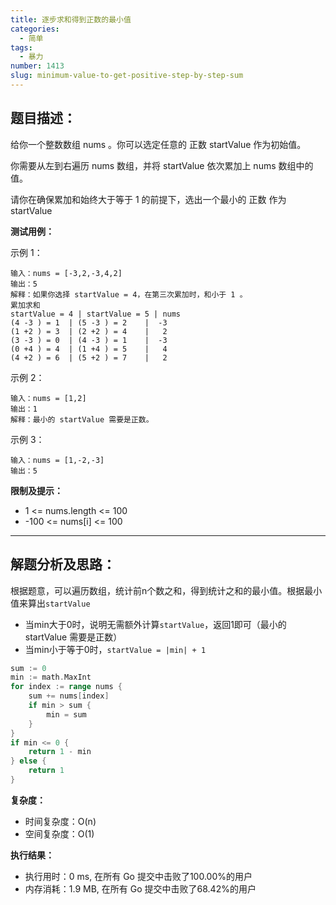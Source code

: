 ```yaml
---
title: 逐步求和得到正数的最小值
categories:
  - 简单
tags:
  - 暴力
number: 1413
slug: minimum-value-to-get-positive-step-by-step-sum
---
```



## 题目描述：

给你一个整数数组 nums 。你可以选定任意的 正数 startValue 作为初始值。

你需要从左到右遍历 nums 数组，并将 startValue 依次累加上 nums 数组中的值。

请你在确保累加和始终大于等于 1 的前提下，选出一个最小的 正数 作为 startValue

**测试用例：**

示例 1：
```
输入：nums = [-3,2,-3,4,2]
输出：5
解释：如果你选择 startValue = 4，在第三次累加时，和小于 1 。
累加求和
startValue = 4 | startValue = 5 | nums
(4 -3 ) = 1  | (5 -3 ) = 2    |  -3
(1 +2 ) = 3  | (2 +2 ) = 4    |   2
(3 -3 ) = 0  | (4 -3 ) = 1    |  -3
(0 +4 ) = 4  | (1 +4 ) = 5    |   4
(4 +2 ) = 6  | (5 +2 ) = 7    |   2
```

示例 2：
```
输入：nums = [1,2]
输出：1
解释：最小的 startValue 需要是正数。
```


示例 3：
```
输入：nums = [1,-2,-3]
输出：5
```

**限制及提示：**
- 1 <= nums.length <= 100
- -100 <= nums[i] <= 100


---
## 解题分析及思路：

根据题意，可以遍历数组，统计前n个数之和，得到统计之和的最小值。根据最小值来算出`startValue`

- 当min大于0时，说明无需额外计算`startValue`，返回1即可（最小的 startValue 需要是正数）
- 当min小于等于0时，`startValue = |min| + 1` 

```go
sum := 0
min := math.MaxInt
for index := range nums {
    sum += nums[index]
    if min > sum {
        min = sum
    }
}
if min <= 0 {
    return 1 - min
} else {
    return 1
}
```

**复杂度：**
- 时间复杂度：O(n)
- 空间复杂度：O(1)

**执行结果：**

- 执行用时：0 ms, 在所有 Go 提交中击败了100.00%的用户
- 内存消耗：1.9 MB, 在所有 Go 提交中击败了68.42%的用户
